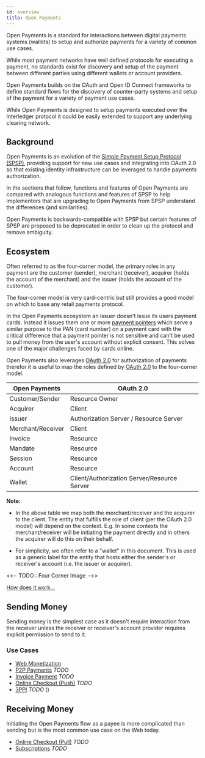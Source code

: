 ```yaml
---
id: overview
title: Open Payments
---
```


Open Payments is a standard for interactions between digital payments systems
(wallets) to setup and authorize payments for a variety of common use cases.

While most payment networks have well defined protocols for executing a payment,
no standards exist for discovery and setup of the payment between different
parties using different wallets or account providers.

Open Payments builds on the OAuth and Open ID Connect frameworks to define
standard flows for the discovery of counter-party systems and setup of the
payment for a variety of payment use cases.

While Open Payments is designed to setup payments executed over the Interledger
protocol it could be easily extended to support any underlying clearing network.

## Background

Open Payments is an evolution of the
[Simple Payment Setup Protocol (SPSP)](https://interledger.org/rfcs/0009-simple-payment-setup-protocol/),
providing support for new use cases and integrating into OAuth 2.0 so that
existing identity infrastructure can be leveraged to handle payments
authorization.

In the sections that follow, functions and features of Open Payments are
compared with analogous functions and features of SPSP to help implementors that
are upgrading to Open Payments from SPSP understand the differences (and
similarities).

Open Payments is backwards-compatible with SPSP but certain features of SPSP are
proposed to be deprecated in order to clean up the protocol and remove
ambiguity.

## Ecosystem

Often referred to as the four-corner model, the primary roles in any payment are
the customer (sender), merchant (receiver), acquirer (holds the account of the
merchant) and the issuer (holds the account of the customer).

The four-corner model is very card-centric but still provides a good model on
which to base any retail payments protocol.

In the Open Payments ecosystem an issuer doesn't issue its users payment cards.
Instead it issues them one or more [payment pointers](./pointers) which serve a
similar purpose to the PAN (card number) on a payment card with the critical
difference that a payment pointer is not sensitive and can't be used to pull
money from the user's account without explicit consent. This solves one of the
major challenges faced by cards online.

Open Payments also leverages [OAuth 2.0](./oauth) for authorization of payments
therefor it is useful to map the roles defined by [OAuth 2.0](./oauth) to the
four-corner model.

| Open Payments     | OAuth 2.0                                   |
| ----------------- | ------------------------------------------- |
| Customer/Sender   | Resource Owner                              |
| Acquirer          | Client                                      |
| Issuer            | Authorization Server / Resource Server      |
| Merchant/Receiver | Client                                      |
| Invoice           | Resource                                    |
| Mandate           | Resource                                    |
| Session           | Resource                                    |
| Account           | Resource                                    |
| Wallet            | Client/Authorization Server/Resource Server |

**Note:**

- In the above table we map both the merchant/receiver and the acquirer to the
  client. The entity that fulfills the role of client (per the OAuth 2.0 model)
  will depend on the context. E.g. In some contexts the merchant/receiver will
  be initiating the payment directly and in others the acquirer will do this on
  their behalf.

- For simplicity, we often refer to a "wallet" in this document. This is used as
  a generic label for the entity that hosts either the sender's or receiver's
  account (i.e. the issuer or acquirer).

<<-- TODO : Four Corner Image -->>

[How does it work...](./protocol)

## Sending Money

Sending money is the simplest case as it doesn't require interaction from the
receiver unless the receiver or receiver's account provider requires explicit
permission to send to it.

### Use Cases

- [Web Monetization](./web-monetization)
- [P2P Payments](#) _TODO_
- [Invoice Payment](#) _TODO_ 
- [Online Checkout (Push)](#) _TODO_
- [3PPI](#) _TODO_ ()

## Receiving Money

Initiating the Open Payments flow as a payee is more complicated than sending
but is the most common use case on the Web today.

- [Online Checkout (Pull)](#) _TODO_
- [Subscriptions](#) _TODO_
